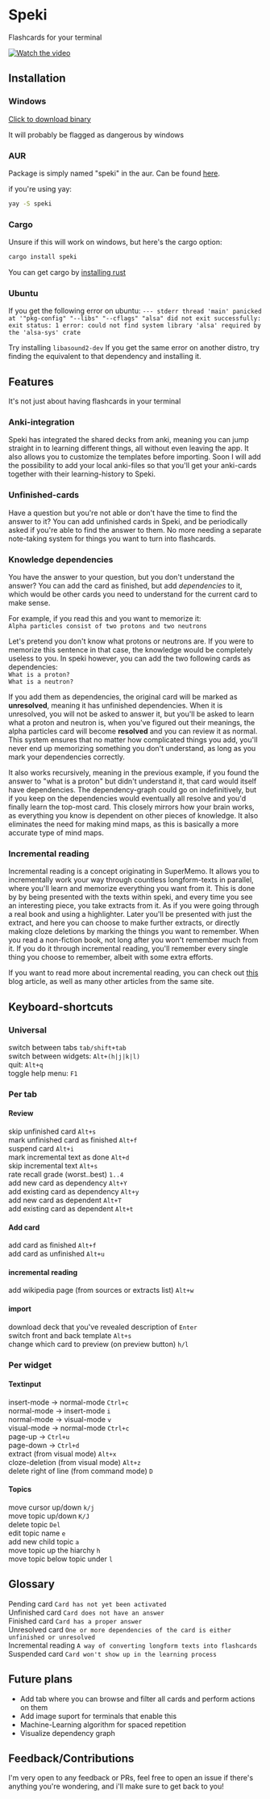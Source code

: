 # Speki


Flashcards for your terminal

[![Watch the video](https://github.com/TBS1996/heyworld/blob/main/demogif.GIF?raw=true)](https://webmshare.com/play/BenP1)

## Installation

### Windows  

[Click to download binary](https://github.com/TBS1996/speki/releases/download/v0.1.6/speki.exe)

It will probably be flagged as dangerous by windows


### AUR

Package is simply named "speki" in the aur. Can be found [here](https://aur.archlinux.org/packages/speki).  

if you're using yay:

```bash
yay -S speki
```


### Cargo

Unsure if this will work on windows, but here's the cargo option:

```bash
cargo install speki
```

You can get cargo by [installing rust](https://www.rust-lang.org/tools/install)

### Ubuntu

If you get the following error on ubuntu: 
`--- stderr thread 'main' panicked at '"pkg-config" "--libs" "--cflags" "alsa" did not exit successfully: exit status: 1 error: could not find system library 'alsa' required by the 'alsa-sys' crate `

Try installing `libasound2-dev` 
If you get the same error on another distro, try finding the equivalent to that dependency and installing it.


## Features

It's not just about having flashcards in your terminal


### Anki-integration  

Speki has integrated the shared decks from anki, meaning you can jump straight in to learning different things, all without even leaving the app. It also allows you to customize the templates before importing. Soon I will add the possibility to add your local anki-files so that you'll get your anki-cards together with their learning-history to Speki.


### Unfinished-cards 

Have a question but you're not able or don't have the time to find the answer to it? You can add unfinished cards in Speki, and be periodically asked if you're able to find the answer to them. No more needing a separate note-taking system for things you want to turn into flashcards.

### Knowledge dependencies

You have the answer to your question, but you don't understand the answer? You can add the card as finished, but add *dependencies* to it, which would be other cards you need to understand for the current card to make sense. 

For example, if you read this and you want to memorize it:  
`Alpha particles consist of two protons and two neutrons`

Let's pretend you don't know what protons or neutrons are. If you were to memorize this sentence in that case, the knowledge would be completely useless to you. In speki however, you can add the two following cards as dependencies:   
`What is a proton?`  
`What is a neutron?`  
  
If you add them as dependencies, the original card will be marked as **unresolved**, meaning it has unfinished dependencies. When it is unresolved, you will not be asked to answer it, but you'll be asked to learn what a proton and neutron is, when you've figured out their meanings, the alpha particles card will become **resolved** and you can review it as normal. This system ensures that no matter how complicated things you add, you'll never end up memorizing something you don't understand, as long as you mark your dependencies correctly. 

It also works recursively, meaning in the previous example, if you found the answer to "what is a proton" but didn't understand it, that card would itself have dependencies. The dependency-graph could go on indefinitively, but if you keep on the dependencies would eventually all resolve  and you'd finally learn the top-most card. This closely mirrors how your brain works, as everything you know is dependent on other pieces of knowledge. It also eliminates the need for making mind maps, as this is basically a more accurate type of mind maps.

### Incremental reading

Incremental reading is a concept originating in SuperMemo. It allows you to incrementally work your way through countless longform-texts in parallel, where you'll learn and memorize everything  you want from it. This is done by by being presented with the texts within speki, and every time you see an interesting piece, you take extracts from it. As if you were going through a real book and using a highlighter. Later you'll be presented with just the extract, and here you can choose to make further extracts, or directly making cloze deletions by marking the things you want to remember. When you read a non-fiction book, not long after you won't remember much from it. If you do it through incremental reading, you'll remember every single thing you choose to remember, albeit with some extra efforts. 

If you want to read more about incremental reading, you can check out [this](https://www.masterhowtolearn.com/2019-08-06-supermemos-incremental-reading-explained/) blog article, as well as many other articles from the same site. 


## Keyboard-shortcuts

### Universal

switch between tabs `tab/shift+tab`  
switch between widgets: `Alt+(h|j|k|l)`  
quit: `Alt+q`  
toggle help menu: `F1`  


### Per tab

#### Review
   
skip unfinished card `Alt+s`  
mark unfinished card as finished `Alt+f`  
suspend card `Alt+i`  
mark incremental text as done `Alt+d`  
skip incremental text `Alt+s`  
rate recall grade (worst..best) `1..4`  
add new card as dependency `Alt+Y`  
add existing card as dependency `Alt+y`  
add new card as dependent `Alt+T`  
add existing card as dependent `Alt+t`  
  
#### Add card

add card as finished `Alt+f`  
add card as unfinished `Alt+u`  

#### incremental reading 

add wikipedia page (from sources or extracts list) `Alt+w`  

#### import 

download deck that you've revealed description of `Enter`  
switch front and back template `Alt+s`  
change which card to preview (on preview button) `h/l`  


### Per widget

#### Textinput

insert-mode -> normal-mode `Ctrl+c`  
normal-mode -> insert-mode `i`  
normal-mode -> visual-mode `v`  
visual-mode -> normal-mode `Ctrl+c`  
page-up -> `Ctrl+u`  
page-down -> `Ctrl+d`  
extract (from visual mode) `Alt+x`  
cloze-deletion (from visual mode) `Alt+z`  
delete right of line (from command mode) `D`  

#### Topics

move cursor up/down `k/j`  
move topic up/down `K/J`  
delete topic `Del`  
edit topic name `e`  
add new child topic `a`  
move topic up the hiarchy `h`  
move topic below topic under `l`  

## Glossary  

  
Pending card `Card has not yet been activated`  
Unfinished card `Card does not have an answer`  
Finished card `Card has a proper answer`  
Unresolved card `One or more dependencies of the card is either unfinished or unresolved`  
Incremental reading `A way of converting longform texts into flashcards`  
Suspended card `Card won't show up in the learning process`  
  

## Future plans

* Add tab where you can browse and filter all cards and perform actions on them
* Add image suport for terminals that enable this
* Machine-Learning algorithm for spaced repetition
* Visualize dependency graph



## Feedback/Contributions

I'm very open to any feedback or PRs, feel free to open an issue if there's anything you're wondering, and i'll make sure to get back to you!
